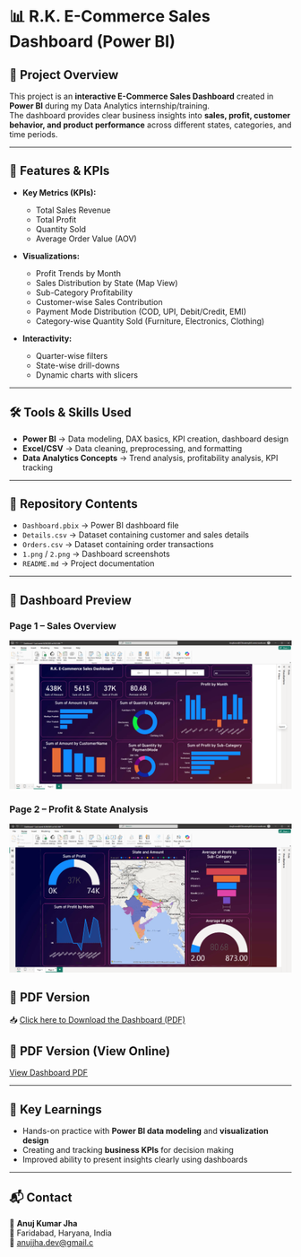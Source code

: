 # 📊 R.K. E-Commerce Sales Dashboard (Power BI)

## 📌 Project Overview
This project is an **interactive E-Commerce Sales Dashboard** created in **Power BI** during my Data Analytics internship/training.  
The dashboard provides clear business insights into **sales, profit, customer behavior, and product performance** across different states, categories, and time periods.

---

## 🚀 Features & KPIs
- **Key Metrics (KPIs):**
  - Total Sales Revenue
  - Total Profit
  - Quantity Sold
  - Average Order Value (AOV)

- **Visualizations:**
  - Profit Trends by Month
  - Sales Distribution by State (Map View)
  - Sub-Category Profitability
  - Customer-wise Sales Contribution
  - Payment Mode Distribution (COD, UPI, Debit/Credit, EMI)
  - Category-wise Quantity Sold (Furniture, Electronics, Clothing)

- **Interactivity:**
  - Quarter-wise filters
  - State-wise drill-downs
  - Dynamic charts with slicers

---

## 🛠 Tools & Skills Used
- **Power BI** → Data modeling, DAX basics, KPI creation, dashboard design  
- **Excel/CSV** → Data cleaning, preprocessing, and formatting  
- **Data Analytics Concepts** → Trend analysis, profitability analysis, KPI tracking  

---

## 📂 Repository Contents
- `Dashboard.pbix` → Power BI dashboard file  
- `Details.csv` → Dataset containing customer and sales details  
- `Orders.csv` → Dataset containing order transactions  
- `1.png` / `2.png` → Dashboard screenshots  
- `README.md` → Project documentation  

---

## 📸 Dashboard Preview
### Page 1 – Sales Overview
![Dashboard Page 1](1.png)

### Page 2 – Profit & State Analysis
![Dashboard Page 2](2.png)

## 📄 PDF Version
📥 [Click here to Download the Dashboard (PDF)](Ecommerce_Dashboard.pdf)

## 📄 PDF Version (View Online)
[View Dashboard PDF](https://github.com/anuj-jha-1/R.k.-Ecommerce-Sales-Dashboard-powerbi/raw/main/Ecommerce_Dashboard.pdf)



---

## 🔑 Key Learnings
- Hands-on practice with **Power BI data modeling** and **visualization design**  
- Creating and tracking **business KPIs** for decision making  
- Improved ability to present insights clearly using dashboards  

---

## 📬 Contact
👤 **Anuj Kumar Jha**  
📍 Faridabad, Haryana, India  
📧 anujjha.dev@gmail.c

